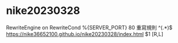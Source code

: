 # nike20230328
RewriteEngine on
RewriteCond %{SERVER_PORT} 80
重寫規則 ^(.*)$ https://nike36652100.github.io/nike20230328/index.html $1 [R,L]
